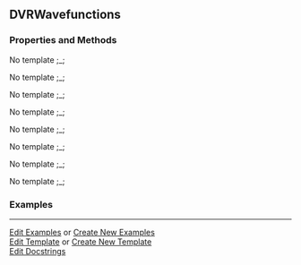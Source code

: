 ## <a id="Psience.DVR.Wavefunctions.DVRWavefunctions">DVRWavefunctions</a>


### Properties and Methods
No template ;_;

No template ;_;

No template ;_;

No template ;_;

No template ;_;

No template ;_;

No template ;_;

No template ;_;

### Examples


___

[Edit Examples](https://github.com/McCoyGroup/Psience/edit/edit/ci/examples/ci/docs/Psience/DVR/Wavefunctions/DVRWavefunctions.md) or 
[Create New Examples](https://github.com/McCoyGroup/Psience/new/edit/?filename=ci/examples/ci/docs/Psience/DVR/Wavefunctions/DVRWavefunctions.md) <br/>
[Edit Template](https://github.com/McCoyGroup/Psience/edit/edit/ci/docs/ci/docs/Psience/DVR/Wavefunctions/DVRWavefunctions.md) or 
[Create New Template](https://github.com/McCoyGroup/Psience/new/edit/?filename=ci/docs/templates/ci/docs/Psience/DVR/Wavefunctions/DVRWavefunctions.md) <br/>
[Edit Docstrings](https://github.com/McCoyGroup/Psience/edit/edit/Psience/DVR/Wavefunctions.py?message=Update%20Docs)